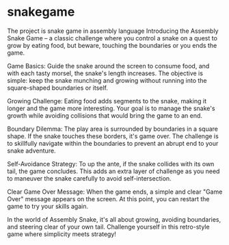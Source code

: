 # snakegame
The project is snake game in assembly language
Introducing the Assembly Snake Game – a classic challenge where you control a snake on a quest to grow by eating food, but beware, touching the boundaries or you ends the game.

Game Basics:
Guide the snake around the screen to consume food, and with each tasty morsel, the snake's length increases. The objective is simple: keep the snake munching and growing without running into the square-shaped boundaries or itself.

Growing Challenge:
Eating food adds segments to the snake, making it longer and the game more interesting. Your goal is to manage the snake's growth while avoiding collisions that would bring the game to an end.

Boundary Dilemma:
The play area is surrounded by boundaries in a square shape. If the snake touches these borders, it's game over. The challenge is to skillfully navigate within the boundaries to prevent an abrupt end to your snake adventure.

Self-Avoidance Strategy:
To up the ante, if the snake collides with its own tail, the game concludes. This adds an extra layer of challenge as you need to maneuver the snake carefully to avoid self-intersection.

Clear Game Over Message:
When the game ends, a simple and clear "Game Over" message appears on the screen. At this point, you can restart the game to try your skills again.

In the world of Assembly Snake, it's all about growing, avoiding boundaries, and steering clear of your own tail. Challenge yourself in this retro-style game where simplicity meets strategy!

